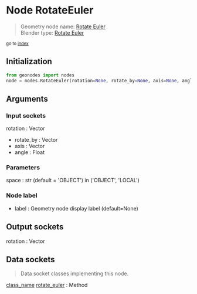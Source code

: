 
# Node RotateEuler

> Geometry node name: [Rotate Euler](https://docs.blender.org/manual/en/latest/modeling/geometry_nodes/material/rotate_euler.html)<br>
  Blender type: [Rotate Euler](https://docs.blender.org/api/current/bpy.types.FunctionNodeRotateEuler.html)
  
<sub>go to [index](/docs/index.md)</sub>

## Initialization

```python
from geonodes import nodes
node = nodes.RotateEuler(rotation=None, rotate_by=None, axis=None, angle=None, space='OBJECT', label=None)
```



## Arguments


### Input sockets

rotation : Vector
- rotate_by : Vector
- axis : Vector
- angle : Float

### Parameters

space : str (default = 'OBJECT') in ('OBJECT', 'LOCAL')

### Node label

- label : Geometry node display label (default=None)

## Output sockets

rotation : Vector

## Data sockets

> Data socket classes implementing this node.
  
[class_name](/docs/sockets/Vector.md) [rotate_euler](/docs/sockets/Vector.md#rotate_euler) : Method

